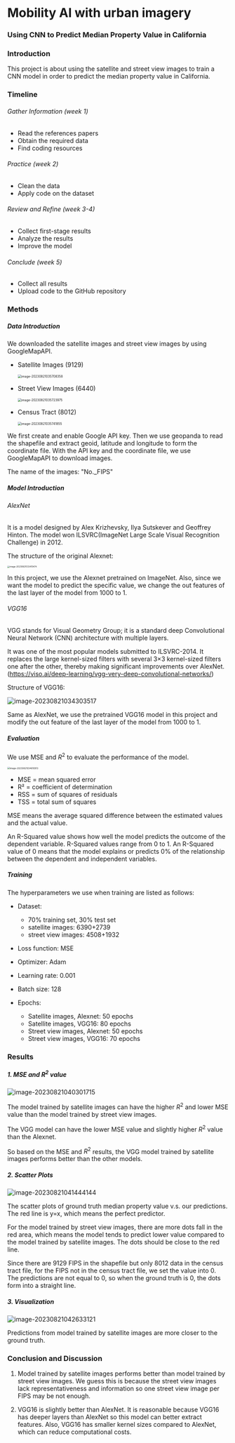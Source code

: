# Mobility AI with urban imagery

### Using CNN to Predict Median Property Value in California



### Introduction

This project is about using the satellite and street view images to train a CNN model in order to predict the median property value in California.



### Timeline

###### Gather Information (week 1)

- Read the references papers
- Obtain the required data
- Find coding resources

###### Practice (week 2)

- Clean the data
- Apply code on the dataset

###### Review and Refine (week 3-4)

- Collect first-stage results
- Analyze the results
- Improve the model

###### Conclude (week 5)

- Collect all results
- Upload code to the GitHub repository



### Methods

##### Data Introduction

We downloaded the satellite images and street view images by using GoogleMapAPI. 

- Satellite Images (9129)

  <img src="./pic/satellite.png" alt="image-20230821035708358" style="zoom:50%;" />

- Street View Images (6440)

  <img src="./pic/streetview.png" alt="image-20230821035723975" style="zoom:50%;" />

- Census Tract (8012)

  <img src="./pic/census_tract.png" alt="image-20230821035741855" style="zoom:50%;" />

We first create and enable Google API key. Then we use geopanda to read the shapefile and extract geoid, latitude and longitude to form the coordinate file. With the API key and the coordinate file, we use GoogleMapAPI to download images. 

The name of the images: "No._FIPS" 

##### Model Introduction

###### AlexNet

It is a model designed by Alex Krizhevsky, Ilya Sutskever and Geoffrey Hinton. The model won ILSVRC(ImageNet Large Scale Visual Recognition Challenge) in 2012.

The structure of the original Alexnet:

<img src="./pic/alexnet_structure.png" alt="image-20230821033410474" style="zoom:33%;" />

In this project, we use the Alexnet pretrained on ImageNet. Also, since we want the model to predict the specific value, we change the out features of the last layer of the model from 1000 to 1.

###### VGG16

VGG stands for Visual Geometry Group; it is a standard deep Convolutional Neural Network (CNN) architecture with multiple layers. 

It was one of the most popular models submitted to ILSVRC-2014. It replaces the large kernel-sized filters with several 3×3 kernel-sized filters one after the other, thereby making significant improvements over AlexNet. (https://viso.ai/deep-learning/vgg-very-deep-convolutional-networks/)

Structure of VGG16:

![image-20230821034303517](./pic/VGG16.png)

Same as AlexNet, we use the pretrained VGG16 model in this project and modify the out feature of the last layer of the model from 1000 to 1.

##### Evaluation

We use MSE and $R^2$ to evaluate the performance of the model. 

<img src="./pic/formulation.png" alt="image-20230821034610913" style="zoom:35%;" />

- MSE = mean squared error
- R² = coefficient of determination
- RSS = sum of squares of residuals
- TSS = total sum of squares

MSE means the average squared difference between the estimated values and the actual value. 

An R-Squared value shows how well the model predicts the outcome of the dependent variable. R-Squared values range from 0 to 1. An R-Squared value of 0 means that the model explains or predicts 0% of the relationship between the dependent and independent variables.

##### Training

The hyperparameters we use when training are listed as follows:

- Dataset:
  - 70% training set, 30% test set
  - satellite images: 6390+2739
  - street view images: 4508+1932

- Loss function: MSE
- Optimizer: Adam
- Learning rate: 0.001
- Batch size: 128
- Epochs:
  - Satellite images, Alexnet: 50 epochs
  - Satellite images, VGG16: 80 epochs
  - Street view images, Alexnet: 50 epochs
  - Street view images, VGG16: 70 epochs



### Results

##### 1. MSE and $R^2$ value

![image-20230821040301715](./pic/value.png)

The model trained by satellite images can have the higher $R^2$ and lower MSE value than the model trained by street view images.

The VGG model can have the lower MSE value and slightly higher $R^2$ value than the Alexnet.

So based on the MSE and $R^2$ results, the VGG model trained by satellite images performs better than the other models.

##### 2. Scatter Plots

![image-20230821041444144](./pic/scatter_plots.png)

The scatter plots of ground truth median property value v.s. our predictions. The red line is y=x, which means the perfect predictor.

For the model trained by street view images, there are more dots fall in the red area, which means the model tends to predict lower value compared to the model trained by satellite images. The dots should be close to the red line.

Since there are 9129 FIPS in the shapefile but only 8012 data in the census tract file, for the FIPS not in the census tract file, we set the value into 0. The predictions are not equal to 0, so when the ground truth is 0, the dots form into a straight line.

##### 3. Visualization

![image-20230821042633121](./pic/visualization.png)

Predictions from model trained by satellite images are more closer to the ground truth.  



### Conclusion and Discussion

1. Model trained by satellite images performs better than model trained by street view images. We guess this is because  the street view images lack representativeness and information so one street view image per FIPS may be not enough.

2. VGG16 is slightly better than AlexNet. It is reasonable because VGG16 has deeper layers than AlexNet so this model can better extract features. Also, VGG16 has smaller kernel sizes compared to AlexNet, which can reduce computational costs. 
